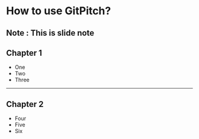 # How to use GitPitch?
Note : This is slide note
---
## Chapter 1
- One
- Two
- Three
---
## Chapter 2
- Four
- Five
- Six
